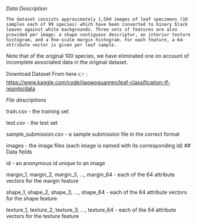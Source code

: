 _Data Description_


``The dataset consists approximately 1,584 images of leaf specimens (16 samples each of 99 species) which have been converted to binary black leaves against white backgrounds. Three sets of features are also provided per image: a shape contiguous descriptor, an interior texture histogram, and a ﬁne-scale margin histogram. For each feature, a 64-attribute vector is given per leaf sample.``

Note that of the original 100 species, we have eliminated one on account of incomplete associated data in the original dataset.

Download Dataset From here 👉 : https://www.kaggle.com/code/jiaowoguanren/leaf-classification-tf-resmlp/data



_File descriptions_


train.csv - the training set


test.csv - the test set


sample_submission.csv - a sample submission file in the correct format


images - the image files (each image is named with its corresponding id) ## Data fields


id - an anonymous id unique to an image


margin_1, margin_2, margin_3, ..., margin_64 - each of the 64 attribute vectors for the margin feature


shape_1, shape_2, shape_3, ..., shape_64 - each of the 64 attribute vectors for the shape feature


texture_1, texture_2, texture_3, ..., texture_64 - each of the 64 attribute vectors for the texture feature
